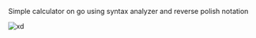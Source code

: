 Simple calculator on go using syntax analyzer and reverse polish notation

![xd]([https://sun9-32.userapi.com/impg/qEfzi3j0c2KeR-K0AXFGMq8ufGvQOSC_-77Pvg/xGxGY3HD6zk.jpg?size=807x489&quality=95&sign=0240d0482c3d5605fb620c752711afc6&type=album](https://sun9-69.userapi.com/impg/3gqWZLGIa0qCxEO6xQwbroypn_8_TwhJhUVaLA/cSdkm7BXoZo.jpg?size=860x960&quality=96&sign=dfa9541b889c9705b739670201b5d69e&type=album))
